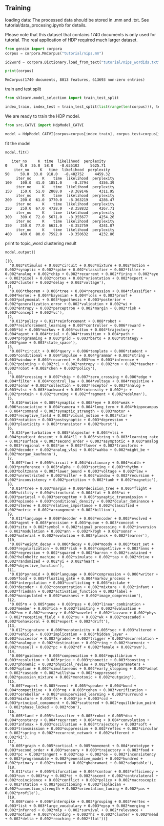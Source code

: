 ## Training

loading data: The processed data should be stored in .mm and .txt. See tutorial/data_procesing.ipynb for details.

Please note that this dataset that contains 1740 documents is only used for tutorial. The real application of HDP required much larger dataset.


```python
from gensim import corpora
corpus = corpora.MmCorpus("tutorial/nips.mm")
```


```python
id2word = corpora.Dictionary.load_from_text("tutorial/nips_wordids.txt")
```


```python
print(corpus)
```

    MmCorpus(1740 documents, 8013 features, 613693 non-zero entries)
    

train and test split


```python
from sklearn.model_selection import train_test_split
```


```python
index_train, index_test = train_test_split(list(range(len(corpus))), test_size=200)
```

We are ready to train the HDP model. 


```python
from src.CATVI import HdpModel_CATVI
```


```python
model = HdpModel_CATVI(corpus=corpus[index_train], corpus_test=corpus[index_test], id2word=id2word)
```

fit the model


```python
model.fit()
```

       iter_no     K  time  likelihood  perplexity
    0      0.0  26.0  58.0   -8.635102     5625.71
        iter_no     K   time  likelihood  perplexity
    50     50.0  33.0  918.0   -8.402752     4459.32
         iter_no     K    time  likelihood  perplexity
    100    100.0  41.0  1851.0     -8.3794     4356.39
         iter_no     K    time  likelihood  perplexity
    150    150.0  51.0  2808.0   -8.369146     4311.95
         iter_no     K    time  likelihood  perplexity
    200    200.0  61.0  3770.0   -8.363219     4286.47
         iter_no     K    time  likelihood  perplexity
    250    250.0  67.0  4728.0   -8.358832     4267.71
         iter_no     K    time  likelihood  perplexity
    300    300.0  72.0  5671.0   -8.355677     4254.26
         iter_no     K    time  likelihood  perplexity
    350    350.0  77.0  6631.0   -8.352759     4241.87
         iter_no     K    time  likelihood  perplexity
    400    400.0  80.0  7592.0   -8.350632     4232.86
    

print to topic_word clustering result


```python
model.output()
```




    [(0,
      '0.003*stimulus + 0.003*circuit + 0.003*mixture + 0.002*motion + 0.002*synaptic + 0.002*spike + 0.002*classifier + 0.002*filter + 0.002*analog + 0.002*chip + 0.002*recurrent + 0.002*firing + 0.002*eye + 0.002*pixel + 0.002*cortex + 0.002*orientation + 0.002*expert + 0.002*cluster + 0.002*delay + 0.002*voltage'),
     (1,
      '0.006*theorem + 0.006*tree + 0.004*regression + 0.004*classifier + 0.004*kernel + 0.004*bayesian + 0.004*loss + 0.003*proof + 0.003*polynomial + 0.003*hypothesis + 0.003*posterior + 0.002*generalization_error + 0.002*validation + 0.002*wi + 0.002*entropy + 0.002*perceptron + 0.002*margin + 0.002*risk + 0.002*concept + 0.002*vc'),
     (2,
      '0.013*policy + 0.011*reinforcement + 0.008*robot + 0.007*reinforcement_learning + 0.007*controller + 0.006*reward + 0.005*td + 0.005*markov + 0.005*sutton + 0.004*trajectory + 0.004*agent + 0.004*trial + 0.004*transition + 0.004*path + 0.004*programming + 0.003*grid + 0.003*barto + 0.003*strategy + 0.003*game + 0.003*state_space'),
     (3,
      '0.007*circuit + 0.006*query + 0.006*template + 0.006*student + 0.005*conditional + 0.004*impulse + 0.004*grammar + 0.003*string + 0.003*window + 0.003*recurrent + 0.003*em + 0.003*inference + 0.002*pointing + 0.002*c1 + 0.002*entropy + 0.002*cm + 0.002*teacher + 0.002*robot + 0.002*chen + 0.002*policy'),
     (4,
      '0.008*crossing + 0.007*chip + 0.007*zero_crossing + 0.006*edge + 0.004*filter + 0.004*control_law + 0.004*voltage + 0.004*resistive + 0.003*sonar + 0.003*collection + 0.003*receptor + 0.003*analog + 0.003*vlsi + 0.003*backward + 0.003*intensity + 0.002*jr + 0.002*protein + 0.002*turning + 0.002*fragment + 0.002*edelman'),
     (5,
      '0.010*motion + 0.009*synaptic + 0.008*eye + 0.006*weak + 0.006*associative + 0.004*camera + 0.004*long_term + 0.004*hippocampus + 0.004*command + 0.003*synaptic_strength + 0.003*motor + 0.003*receptive_field + 0.003*visual_motion + 0.003*star + 0.003*rotation + 0.003*postsynaptic + 0.003*depression + 0.003*plasticity + 0.003*transistor + 0.002*burst'),
     (6,
      '0.024*perturbation + 0.005*alspector + 0.004*vlsi + 0.004*gradient_descent + 0.004*ll + 0.003*string + 0.003*learning_rate + 0.003*surface + 0.003*second_order + 0.003*asymptotic + 0.003*analog + 0.003*regional + 0.003*ae + 0.002*flower + 0.002*transforms + 0.002*decoder + 0.002*analog_vlsi + 0.002*wahba + 0.002*might_be + 0.002*morgan_kaufmann'),
     (7,
      '0.007*font + 0.005*circuit + 0.004*dictionary + 0.004*width + 0.003*preference + 0.003*alpha + 0.003*sorting + 0.003*rhythm + 0.003*boltzmann + 0.003*lower_bound + 0.003*voltage + 0.002*law + 0.002*unrestricted + 0.002*miller + 0.002*window + 0.002*recursion + 0.002*inconsistency + 0.002*partition + 0.002*tanh + 0.002*magnetic'),
     (8,
      '0.014*tree + 0.007*margin + 0.006*decision_tree + 0.005*flight + 0.005*utility + 0.004*structural + 0.004*fat + 0.003*wi + 0.003*parietal + 0.003*perceptton + 0.003*synaptic_transmission + 0.003*episode + 0.003*conditional_density + 0.002*ocular_dominance + 0.002*stereo + 0.002*relative_importance + 0.002*classified + 0.002*metric + 0.002*arrangement + 0.002*billion'),
     (9,
      '0.011*language + 0.008*decoder + 0.003*encoder + 0.003*evolved + 0.003*agent + 0.003*precision + 0.003*queue + 0.003*concept + 0.003*site + 0.002*symbol + 0.002*signal_processing + 0.002*inversion + 0.002*modulation + 0.002*ann + 0.002*krogh + 0.002*sonar + 0.002*material + 0.002*evolution + 0.002*planck + 0.002*learner'),
     (10,
      '0.007*weight_decay + 0.006*decay + 0.004*moody + 0.003*test_set + 0.003*regularization + 0.003*risk + 0.003*competitive + 0.003*anns + 0.002*regression + 0.002*squared + 0.002*barron + 0.002*sustained + 0.002*helmholtz_machine + 0.002*simulate + 0.002*tap + 0.002*drive + 0.002*randomized + 0.002*yi + 0.002*heart + 0.002*objective_function'),
     (11,
      '0.010*pyramid + 0.008*language + 0.008*compression + 0.006*writer + 0.005*food + 0.005*floating_gate + 0.004*markov_process + 0.003*interpolation + 0.003*conflicting + 0.003*mistake + 0.003*decoder + 0.002*concentration + 0.002*mixture + 0.002*infant + 0.002*friedman + 0.002*activation_function + 0.002*label + 0.002*manipulated + 0.002*weakness + 0.002*image_compression'),
     (12,
      '0.005*m + 0.005*gene + 0.003*pas + 0.003*linear_combination + 0.003*member + 0.003*ica + 0.002*limiting + 0.002*evaluation + 0.002*em + 0.002*sensory + 0.002*wavelet + 0.002*lazzaro + 0.002*phys + 0.002*receptive_field + 0.002*xu + 0.002*wk + 0.002*cascaded + 0.002*behavioral + 0.002*expert + 0.002*drift'),
     (13,
      '0.012*signature + 0.006*monotonicity + 0.005*sec + 0.003*altered + 0.003*vehicle + 0.003*implication + 0.003*hidden_layer + 0.003*successor + 0.002*graded + 0.002*trigger + 0.002*decorrelation + 0.002*analogue + 0.002*destination + 0.002*ring + 0.002*harmonic + 0.002*russell + 0.002*pc + 0.002*df + 0.002*female + 0.002*svm'),
     (14,
      '0.006*guidance + 0.005*compensation + 0.004*equilibrium + 0.003*resolution + 0.003*price + 0.003*phonetic + 0.003*boosting + 0.003*phonemic + 0.002*physical_review + 0.002*hyperparameters + 0.002*option + 0.002*simultaneous + 0.002*early_stopping + 0.002*adapt + 0.002*cascade + 0.002*willshaw + 0.002*suppressed + 0.002*gaussian_mixture + 0.002*monotonic + 0.002*outgoing'),
     (15,
      '0.007*expert + 0.005*event + 0.005*speaker + 0.004*bond + 0.004*competitive + 0.003*ng + 0.003*cohen + 0.003*verification + 0.003*cerebellar + 0.003*unsupervised_learning + 0.003*surround + 0.003*mixture + 0.003*fk + 0.003*jo + 0.003*ccd + 0.003*principal_component + 0.002*scattered + 0.002*equilibrium_point + 0.002*phase_locked + 0.002*don'),
     (16,
      '0.005*land + 0.005*classifier + 0.005*robot + 0.005*dna + 0.004*constancy + 0.004*recurrent + 0.004*vq + 0.004*convolution + 0.003*infomax + 0.003*oscillation + 0.003*trajectory + 0.003*soft + 0.003*transmission + 0.003*suppression + 0.002*reflex + 0.002*circular + 0.002*spring + 0.002*recurrent_network + 0.002*afferent + 0.002*ki'),
     (17,
      '0.005*graph + 0.005*cortical + 0.005*movement + 0.004*prototype + 0.003*second_order + 0.003*sensory + 0.003*trajectory + 0.003*food + 0.003*pc + 0.002*tangent + 0.002*cap + 0.002*oe + 0.002*inconsistency + 0.002*programmable + 0.002*generative_model + 0.002*hundred + 0.002*primary + 0.002*simard + 0.002*ghahramani + 0.002*adaptable'),
     (18,
      '0.011*star + 0.005*bifurcation + 0.004*contour + 0.003*efficiency + 0.003*cun + 0.003*xy + 0.002*ej + 0.002*ascent + 0.002*contralateral + 0.002*coincidence + 0.002*conflict + 0.002*policy + 0.002*macroscopic + 0.002*station + 0.002*positioning + 0.002*laplacian + 0.002*connection_strength + 0.002*orientation_tuning + 0.002*pas + 0.002*profile'),
     (19,
      '0.008*cone + 0.006*interspike + 0.003*grouping + 0.003*vertex + 0.003*list + 0.003*large_vocabulary + 0.003*epsp + 0.002*merging + 0.002*inferred + 0.002*mlp + 0.002*survival + 0.002*relevance + 0.002*motion + 0.002*recording + 0.002*hz + 0.002*cluster + 0.002*mead + 0.002*delta + 0.002*reaching + 0.002*flat'))]




```python

```
